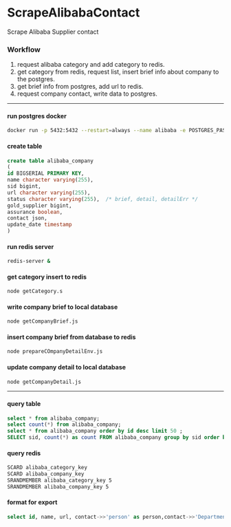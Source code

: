 # ScrapeAlibabaContact
 Scrape Alibaba Supplier contact

### Workflow
1. request alibaba category and add category to redis.
2. get category from redis, request list, insert brief info about company to the postgres.
3. get brief info from postgres, add url to redis.
4. request company contact, write data to postgres.
----
#### run postgres docker
```bash
docker run -p 5432:5432 --restart=always --name alibaba -e POSTGRES_PASSWORD=123456 -d postgres:9.3
```

#### create table
```sql
create table alibaba_company
(
id BIGSERIAL PRIMARY KEY,
name character varying(255),
sid bigint,
url character varying(255),
status character varying(255),  /* brief, detail, detailErr */
gold_supplier bigint,
assurance boolean,
contact json,
update_date timestamp
)
```

#### run redis server
```bash
redis-server &
```

#### get category insert to redis
```bash
node getCategory.s
```

#### write company brief to local database
```bash
node getCompanyBrief.js
```

#### insert company brief from database to redis
```bash
node prepareCOmpanyDetailEnv.js
```

#### update company detail to local database
```bash
node getCompanyDetail.js
```
----
#### query table
```sql
select * from alibaba_company;
select count(*) from alibaba_company;
select * from alibaba_company order by id desc limit 50 ;
SELECT sid, count(*) as count FROM alibaba_company group by sid order by count desc;
```

#### query redis
```bash
SCARD alibaba_category_key
SCARD alibaba_company_key
SRANDMEMBER alibaba_category_key 5
SRANDMEMBER alibaba_company_key 5
```

#### format for export
```sql
select id, name, url, contact->>'person' as person,contact->>'Department' as Department,contact->>'Job Title' as Job_Title,contact->>'Telephone' as Telephone,contact->>'Mobile Phone' as Mobile_Phone,contact->>'Fax' as Fax,contact->>'Address' as Address,contact->>'Country/Region' as Country_Region,contact->>'Province/State' as Province_State, contact->>'City' as City,contact->>'Province/State' as Province_State,contact->>'Zip' as Zip from alibaba_company where status = 'detail';
```
